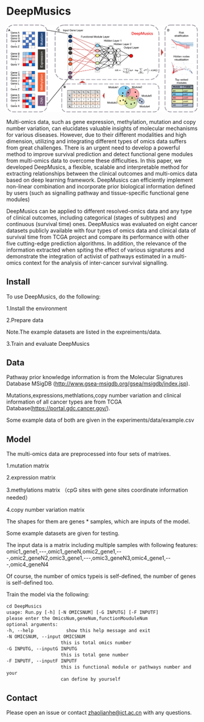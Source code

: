 # DeepMusics 

  ![image](https://github.com/CancerProfiling/DeepMusics/blob/main/Figures/deepMusics.jpg)
  
  
Multi-omics data, such as gene expression, methylation, mutation and copy number variation, can elucidates valuable insights of molecular mechanisms for various diseases. However, due to their different modalities and high dimension, utilizing and integrating different types of omics data suffers from great challenges. There is an urgent need to develop a powerful method to improve survival prediction and detect functional gene modules from multi-omics data to overcome these difficulties. In this paper, we developed DeepMusics, a flexible, scalable and interpretable method for extracting relationships between the clinical outcomes and multi-omics data based on deep learning framework. DeepMusics can efficiently implement non-linear combination and incorporate prior biological information defined by users (such as signalling pathway and tissue-specific functional gene modules) 

DeepMusics can be applied to different resolved-omics data and any type of clinical outcomes, including categorical (stages of subtypes) and continuous (survival time) ones. DeepMusics was evaluated on eight cancer datasets publicly available with four types of omics data and clinical data of survival time from TCGA project and compare its performance with other five cutting-edge prediction algorithms. In addition, the relevance of the information extracted when spiting the effect of various signatures and demonstrate the integration of activist of pathways estimated in a multi-omics context for the analysis of inter-cancer survival signalling.

## Install
To use DeepMusics, do the following:

1.Install the environment

2.Prepare data

Note.The example datasets are listed in the expreiments/data.

3.Train and evaluate DeepMusics

## Data

Pathway prior knowledge information is from the Molecular Signatures Database MSigDB (http://www.gsea-msigdb.org/gsea/msigdb/index.jsp).


Mutations,expressions,methlations,copy number variation and clinical information of all cancer types are from TCGA Database(https://portal.gdc.cancer.gov/).

Some example data of both are given in the experiments/data/example.csv

## Model
 
The multi-omics data are preprocessed into four sets of matrixes.

1.mutation matrix 

2.expression matrix

3.methylations matrix （cpG sites with gene sites coordinate information needed）

4.copy number variation matrix

The shapes for them are genes * samples, which are inputs of the model.

Some example datasets are given for testing.

The input data is a matrix including multiple samples with following features:
omic1_gene1,---,omic1_geneN,omic2_gene1,---,omic2_geneN2,omic3_gene1,---,omic3_geneN3,omic4_gene1,---,omic4_geneN4

Of course, the number of omics typeis is self-defined, the number of genes is self-defined too.

Train the model via the following:

    cd DeepMusics
    usage: Run.py [-h] [-N OMICSNUM] [-G INPUTG] [-F INPUTF]
    please enter the OmicsNum,geneNum,functionMouduleNum
    optional arguments:
    -h, --help            show this help message and exit
    -N OMICSNUM, --input OMICSNUM
                        this is total omics number
    -G INPUTG, --inputG INPUTG
                        this is total gene number
    -F INPUTF, --inputF INPUTF
                        this is functional module or pathways number and your
                        can define by yourself

## Contact

Please open an issue or contact zhaolianhe@ict.ac.cn with any questions.
